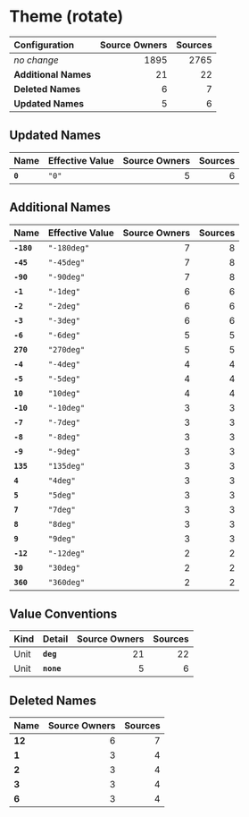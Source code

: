 # Theme (rotate)

| Configuration | Source Owners | Sources |
| :------------ | ------------: | ------: |
| *no change* | 1895 | 2765 |
| **Additional Names** | 21 | 22 |
| **Deleted Names** | 6 | 7 |
| **Updated Names** | 5 | 6 |

## Updated Names

| Name | Effective Value | Source Owners | Sources |
| :--- | :-------------- | ------------: | ------: |
| **`0`** | `"0"` | 5 | 6 |

## Additional Names

| Name | Effective Value | Source Owners | Sources |
| :--- | :-------------- | ------------: | ------: |
| **`-180`** | `"-180deg"` | 7 | 8 |
| **`-45`** | `"-45deg"` | 7 | 8 |
| **`-90`** | `"-90deg"` | 7 | 8 |
| **`-1`** | `"-1deg"` | 6 | 6 |
| **`-2`** | `"-2deg"` | 6 | 6 |
| **`-3`** | `"-3deg"` | 6 | 6 |
| **`-6`** | `"-6deg"` | 5 | 5 |
| **`270`** | `"270deg"` | 5 | 5 |
| **`-4`** | `"-4deg"` | 4 | 4 |
| **`-5`** | `"-5deg"` | 4 | 4 |
| **`10`** | `"10deg"` | 4 | 4 |
| **`-10`** | `"-10deg"` | 3 | 3 |
| **`-7`** | `"-7deg"` | 3 | 3 |
| **`-8`** | `"-8deg"` | 3 | 3 |
| **`-9`** | `"-9deg"` | 3 | 3 |
| **`135`** | `"135deg"` | 3 | 3 |
| **`4`** | `"4deg"` | 3 | 3 |
| **`5`** | `"5deg"` | 3 | 3 |
| **`7`** | `"7deg"` | 3 | 3 |
| **`8`** | `"8deg"` | 3 | 3 |
| **`9`** | `"9deg"` | 3 | 3 |
| **`-12`** | `"-12deg"` | 2 | 2 |
| **`30`** | `"30deg"` | 2 | 2 |
| **`360`** | `"360deg"` | 2 | 2 |

## Value Conventions

| Kind | Detail | Source Owners | Sources |
| :--- | :----- | ------------: | ------: |
| Unit | **`deg`** | 21 | 22 |
| Unit | **`none`** | 5 | 6 |

## Deleted Names

| Name | Source Owners | Sources |
| :--- | ------------: | ------: |
| **12** | 6 | 7 |
| **1** | 3 | 4 |
| **2** | 3 | 4 |
| **3** | 3 | 4 |
| **6** | 3 | 4 |
